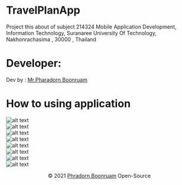 # TravelPlanApp
Project this about of subject 214324 Mobile Application Development, Information Technology, Suranaree University Of Technology, Nakhonrachasima , 30000 , Thailand
# Developer:
Dev by : <a href="https://www.facebook.com/PharadornB/">Mr.Pharadorn Boonruam </a><br/>
# How to using application
![alt text](http://pharadorn.lnw.mn/imguniplan/1.JPG)<br/>
![alt text](http://pharadorn.lnw.mn/imguniplan/2.JPG)<br/>
![alt text](http://pharadorn.lnw.mn/imguniplan/3.JPG)<br/>
![alt text](http://pharadorn.lnw.mn/imguniplan/4.JPG)<br/>
![alt text](http://pharadorn.lnw.mn/imguniplan/5.JPG)<br/>
![alt text](http://pharadorn.lnw.mn/imguniplan/6.JPG)<br/>
![alt text](http://pharadorn.lnw.mn/imguniplan/7.JPG)<br/>
![alt text](http://pharadorn.lnw.mn/imguniplan/8.JPG)<br/>
<p align="center">© 2021 <a href="https://www.facebook.com/PharadornB/">Phradorn Boonruam</a> Open-Source</p>

